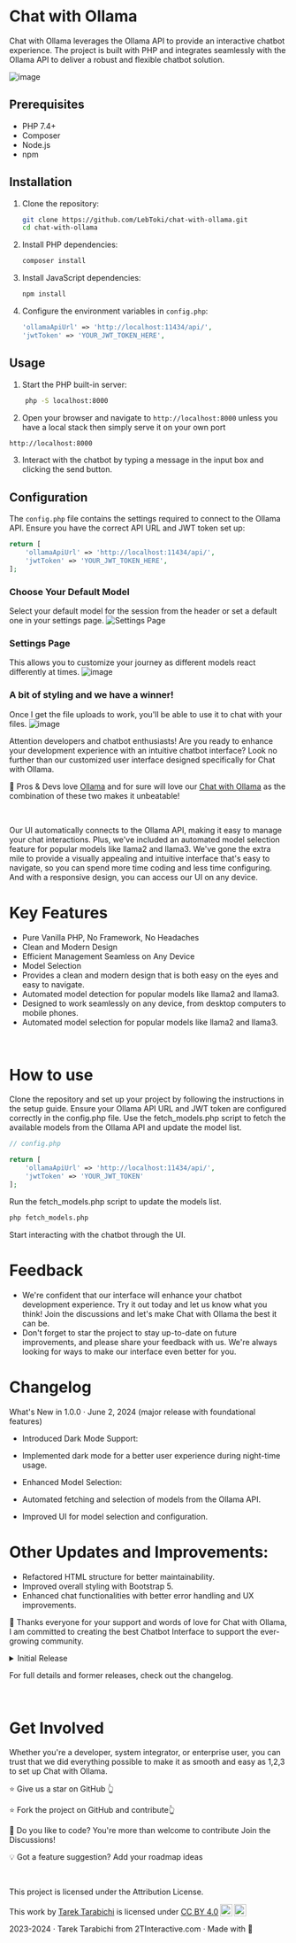 # Chat with Ollama

Chat with Ollama leverages the Ollama API to provide an interactive chatbot experience. 
The project is built with PHP and integrates seamlessly with the Ollama API to deliver a robust and flexible chatbot solution.


![image](https://github.com/LebToki/chat-with-ollama/public/assets/img/CHAT-WITH-OLLAMA-Promo.jpg)

## Prerequisites

- PHP 7.4+
- Composer
- Node.js
- npm

## Installation

1. Clone the repository:
    ```sh
    git clone https://github.com/LebToki/chat-with-ollama.git
    cd chat-with-ollama
    ```

2. Install PHP dependencies:
    ```sh
    composer install
    ```

3. Install JavaScript dependencies:
    ```sh
    npm install
    ```

4. Configure the environment variables in `config.php`:
    ```php
    'ollamaApiUrl' => 'http://localhost:11434/api/',
    'jwtToken' => 'YOUR_JWT_TOKEN_HERE',
    ```

## Usage

1. Start the PHP built-in server:
```sh
    php -S localhost:8000
```

2. Open your browser and navigate to `http://localhost:8000` unless you have a local stack then simply serve it on your own port
```sh
http://localhost:8000
```

3. Interact with the chatbot by typing a message in the input box and clicking the send button.

## Configuration

The `config.php` file contains the settings required to connect to the Ollama API. Ensure you have the correct API URL and JWT token set up:

```php
return [
    'ollamaApiUrl' => 'http://localhost:11434/api/',
    'jwtToken' => 'YOUR_JWT_TOKEN_HERE',
];
```

### Choose Your Default Model
Select your default model for the session from the header or set a default one in your settings page.
![Settings Page](https://github.com/LebToki/chat-with-ollama/assets/957618/e7b157b7-4bdf-47ba-adfd-3912119d2790)

### Settings Page
This allows you to customize your journey as different models react differently at times.
![image](https://github.com/LebToki/chat-with-ollama/assets/957618/ceeba82f-1014-47d6-a023-81c83c9a9caa)

### A bit of styling and we have a winner! 
Once I get the file uploads to work, you'll be able to use it to chat with your files.
![image](https://github.com/LebToki/chat-with-ollama/assets/957618/75d5eed5-b051-4940-bd4c-a728bba91eb1)


Attention developers and chatbot enthusiasts! Are you ready to enhance your development experience with an intuitive chatbot interface? Look no further than our customized user interface designed specifically for Chat with Ollama.

🚀 Pros & Devs love [Ollama](https://ollama.com/) and for sure will love our [Chat with Ollama](https://github.com/LebToki/chat-with-ollama) as the combination of these two makes it unbeatable!

<br>

Our UI automatically connects to the Ollama API, making it easy to manage your chat interactions. Plus, we've included an automated model selection feature for popular models like llama2 and llama3. We've gone the extra mile to provide a visually appealing and intuitive interface that's easy to navigate, so you can spend more time coding and less time configuring. And with a responsive design, you can access our UI on any device.

# Key Features
- Pure Vanilla PHP, No Framework, No Headaches
- Clean and Modern Design	
- Efficient Management Seamless on Any Device	
- Model Selection
- Provides a clean and modern design that is both easy on the eyes and easy to navigate.	
- Automated model detection for popular models like llama2 and llama3.	
- Designed to work seamlessly on any device, from desktop computers to mobile phones.	
- Automated model selection for popular models like llama2 and llama3.

<br>

# How to use
Clone the repository and set up your project by following the instructions in the setup guide.
Ensure your Ollama API URL and JWT token are configured correctly in the config.php file.
Use the fetch_models.php script to fetch the available models from the Ollama API and update the model list.

```php
// config.php

return [
    'ollamaApiUrl' => 'http://localhost:11434/api/',
    'jwtToken' => 'YOUR_JWT_TOKEN'
];

```
Run the fetch_models.php script to update the models list.

```sh
php fetch_models.php
```

Start interacting with the chatbot through the UI.


#  Feedback
- We're confident that our interface will enhance your chatbot development experience. Try it out today and let us know what you think! Join the discussions and let's make Chat with Ollama the best it can be.
- Don't forget to star the project to stay up-to-date on future improvements, and please share your feedback with us. We're always looking for ways to make our interface even better for you.

# Changelog
What's New in 1.0.0 · June 2, 2024
(major release with foundational features)

- Introduced Dark Mode Support:

- Implemented dark mode for a better user experience during night-time usage.

- Enhanced Model Selection:

- Automated fetching and selection of models from the Ollama API.
- Improved UI for model selection and configuration.

# Other Updates and Improvements:

- Refactored HTML structure for better maintainability.
- Improved overall styling with Bootstrap 5.
- Enhanced chat functionalities with better error handling and UX improvements.

📢️ Thanks everyone for your support and words of love for Chat with Ollama, I am committed to creating the best Chatbot Interface to support the ever-growing community.

<details>
<summary>Initial Release</summary>

### Code Organization

- Initial setup of the project with organized structure for controllers, models, and views.
- Error Handling
- Basic error handling for API requests and user inputs.

### Front-end Enhancements

- Initial design of the UI with Bootstrap and FontAwesome integration.
Responsive design for better accessibility on all devices.

### Performance Considerations

- Basic optimizations for faster loading times.

### Accessibility and Usability

- Added alt attributes to all images for better accessibility.

### Modern PHP Features

- Utilized modern PHP features for better performance and readability.
</details>

For full details and former releases, check out the changelog.

<br/>

#  Get Involved
Whether you're a developer, system integrator, or enterprise user, you can trust that we did everything possible to make it as smooth and easy as 1,2,3 to set up Chat with Ollama.

⭐ Give us a star on GitHub 👆

⭐ Fork the project on GitHub and contribute👆

🚀 Do you like to code? You're more than welcome to contribute Join the Discussions!

💡 Got a feature suggestion? Add your roadmap ideas

<br/>

This project is licensed under the Attribution License.

<p xmlns:cc="http://creativecommons.org/ns#" >This work by <a rel="cc:attributionURL dct:creator" property="cc:attributionName" href="https://2tinteractive">Tarek Tarabichi</a> is licensed under <a href="http://creativecommons.org/licenses/by/4.0/?ref=chooser-v1" target="_blank" rel="license noopener noreferrer" style="display:inline-block;">CC BY 4.0<img style="height:22px!important;margin-left:3px;vertical-align:text-bottom;" src="https://mirrors.creativecommons.org/presskit/icons/cc.svg?ref=chooser-v1"><img style="height:22px!important;margin-left:3px;vertical-align:text-bottom;" src="https://mirrors.creativecommons.org/presskit/icons/by.svg?ref=chooser-v1"></a></p>
2023-2024 · Tarek Tarabichi from 2TInteractive.com · Made with 💙
